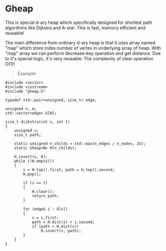 # Gheap
This is special d-ary heap which specifically designed for shortest path algorithms like Dijkstra and A-star.
This is fast, memory efficient and reusable!

The main difference from ordinary d-ary heap is that it uses array named "map" which store index number of vertex in underlying array of heap.
With "map" array we can perform decrease-key operation and get distance. 
Due to it's special logic, it's very reusable: The complexity of clear operation O(1)! 

>Example:

```
#include <vector>
#include <iostream>
#include "gheap.h"

typedef std::pair<unsigned, size_t> edge;

unsigned n, m;
std::vector<edge> G[N];

size_t dijkstra(int s, int t)
{
	unsigned v;
	size_t path;
	
	static unsigned n_childs = std::max(n_edges / n_nodes, 2U);
	static Gheap<N> H(n_childs);

	H.insert(s, 0);
	while (!H.empty())
	{
		s = H.top().first; path = H.top().second;
		H.pop();

		if (s == t)
		{
			H.clear();
			return path;
		}
			
		for (edge& i : G[s])
		{
			v = i.first;
			path = H.dist(s) + i.second;
			if (path < H.dist(v))
				H.insert(v, path);
		}
	}
}
```
